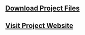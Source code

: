 ## <a href="https://github.com/HypertextAssassin0273/SwiFT_Store_Management-OOP_Project/archive/v1.0.zip">Download Project Files</a>

## <a href="https://hypertextassassin0273.github.io/SwiFT_Store_Management-OOP_Project/">Visit Project Website</a>
